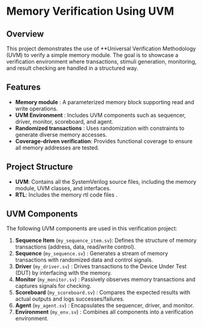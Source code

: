 # Memory Verification Using UVM

## Overview
This project demonstrates the use of **Universal Verification Methodology (UVM) to verify a simple memory module. The goal is to showcase a verification environment where transactions, stimuli generation, monitoring, and result checking are handled in a structured way.

## Features
- **Memory module**               : A parameterized memory block supporting read and write operations.
- **UVM Environment**             : Includes UVM components such as sequencer, driver, monitor, scoreboard, and agent.
- **Randomized transactions**     : Uses randomization with constraints to generate diverse memory accesses.
- **Coverage-driven verification**: Provides functional coverage to ensure all memory addresses are tested.

## Project Structure

- **UVM**: Contains all the SystemVerilog source files, including the memory module, UVM classes, and interfaces.
- **RTL**: Includes the memory rtl code files .
  
## UVM Components
The following UVM components are used in this verification project:

1. **Sequence Item** (`my_sequence_item.sv`): Defines the structure of memory transactions (address, data, read/write control).
2. **Sequence**      (`my_sequence.sv`)     : Generates a stream of memory transactions with randomized data and control signals.
3. **Driver**        (`my_driver.sv`)       : Drives transactions to the Device Under Test (DUT) by interfacing with the memory.
4. **Monitor**       (`my_monitor.sv`)      : Passively observes memory transactions and captures signals for checking.
5. **Scoreboard**    (`my_scoreboard.sv`)   : Compares the expected results with actual outputs and logs successes/failures.
6. **Agent**         (`my_agent.sv`)        : Encapsulates the sequencer, driver, and monitor.
7. **Environment**   (`my_env.sv`)          : Combines all components into a verification environment.

